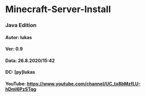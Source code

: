 # Minecraft-Server-Install
### Java Edition

#### Autor:    lukas
#### Ver:      0.9
#### Data:     26.8.2020/15:42
#### DC:       [py]lukas
#### YouTube:  https://www.youtube.com/channel/UC_tx8bMzfLU-hDml6PzSTqg
